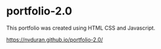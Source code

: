 # portfolio-2.0

This portfolio was created using HTML CSS and Javascript.

https://nvduran.github.io/portfolio-2.0/